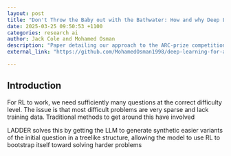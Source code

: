 ```yaml
---
layout: post
title: "Don't Throw the Baby out with the Bathwater: How and why Deep Learning for ARC"
date: 2025-03-25 09:50:53 +1100
categories: research ai
author: Jack Cole and Mohamed Osman
description: "Paper detailing our approach to the ARC-prize competition"
external_link: "https://github.com/MohamedOsman1998/deep-learning-for-arc/blob/main/deep_learning_for_arc.pdf"

---
```


## Introduction

For RL to work, we need sufficiently many questions at the correct difficulty level. The
issue is that most difficult problems are very sparse and lack training data. Traditional methods to get around this have involved  


LADDER
solves this by getting the LLM to generate synthetic easier variants of the initial question
in a treelike structure, allowing the model to use RL to bootstrap itself toward solving
harder problems

